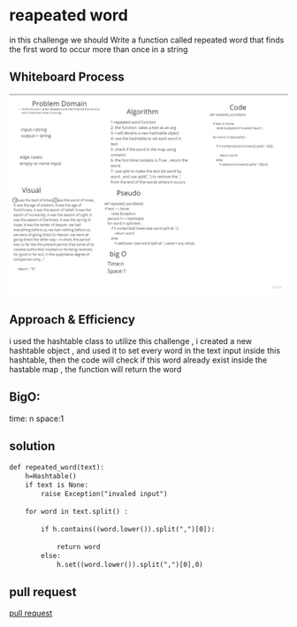 # reapeated word
in this challenge we should Write a function called repeated word that finds the first word to occur more than once in a string



## Whiteboard Process
![whiteboard](../data_structures_and_algorithms/assessts/hash_reapeted_word.jpg)



## Approach & Efficiency
i used the hashtable class to utilize this challenge , i created a new hashtable object , and used it to set every word in the text input inside this hashtable, then the code will check if this word already exist inside the hastable map , the function will return the word
## BigO: 
time: n
space:1

## solution
```
def repeated_word(text):
    h=Hashtable()
    if text is None:
        raise Exception("invaled input")

    for word in text.split() :
        
        if h.contains((word.lower()).split(",")[0]):

            return word
        else: 
            h.set((word.lower()).split(",")[0],0)
```

## pull request
[pull request](https://github.com/SalimHass/data-structures-and-algorithms/pull/25)
